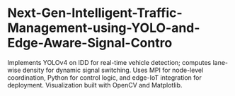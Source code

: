# Next-Gen-Intelligent-Traffic-Management-using-YOLO-and-Edge-Aware-Signal-Contro
Implements YOLOv4 on IDD for real-time vehicle detection; computes lane-wise density for dynamic signal switching. Uses MPI for node-level coordination, Python for control logic, and edge-IoT integration for deployment. Visualization built with OpenCV and Matplotlib.
